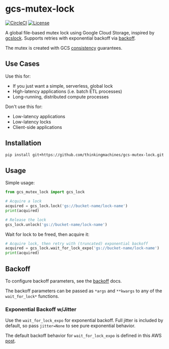 # gcs-mutex-lock

[![CircleCI](https://circleci.com/gh/thinkingmachines/gcs-mutex-lock/tree/master.svg?style=shield)](https://circleci.com/gh/thinkingmachines/gcs-mutex-lock/tree/master)
[![License](http://img.shields.io/:license-Apache%202-blue.svg)](http://www.apache.org/licenses/LICENSE-2.0.txt)

A global file-based mutex lock using Google Cloud Storage, inspired by [gcslock](https://github.com/marcacohen/gcslock). Supports retries with exponential backoff via [backoff](https://github.com/litl/backoff).

The mutex is created with GCS [consistency](https://cloud.google.com/storage/docs/consistency) guarantees.

## Use Cases

Use this for:

- If you just want a simple, serverless, global lock
- High-latency applications (i.e. batch ETL processes)
- Long-running, distributed compute processes

Don't use this for:

- Low-latency applications
- Low-latency locks
- Client-side applications

## Installation

```bash
pip install git+https://github.com/thinkingmachines/gcs-mutex-lock.git
```

## Usage

Simple usage:

```python
from gcs_mutex_lock import gcs_lock

# Acquire a lock
acquired = gcs_lock.lock('gs://bucket-name/lock-name')
print(acquired)

# Release the lock
gcs_lock.unlock('gs://bucket-name/lock-name')
```

Wait for lock to be freed, then acquire it:

```python
# Acquire lock, then retry with (truncated) exponential backoff
acquired = gcs_lock.wait_for_lock_expo('gs://bucket-name/lock-name')
print(acquired)
```

## Backoff

To configure backoff parameters, see the [backoff](https://github.com/litl/backoff) docs.

The backoff parameters can be passed as `*args` and `**kwargs` to any of the `wait_for_lock*` functions.

### Exponential Backoff w/Jitter

Use the `wait_for_lock_expo` for exponential backoff. Full jitter is included by default, so pass `jitter=None` to see pure exponential behavior.

The default backoff behavior for `wait_for_lock_expo` is defined in this AWS [post](https://aws.amazon.com/blogs/architecture/exponential-backoff-and-jitter/).

